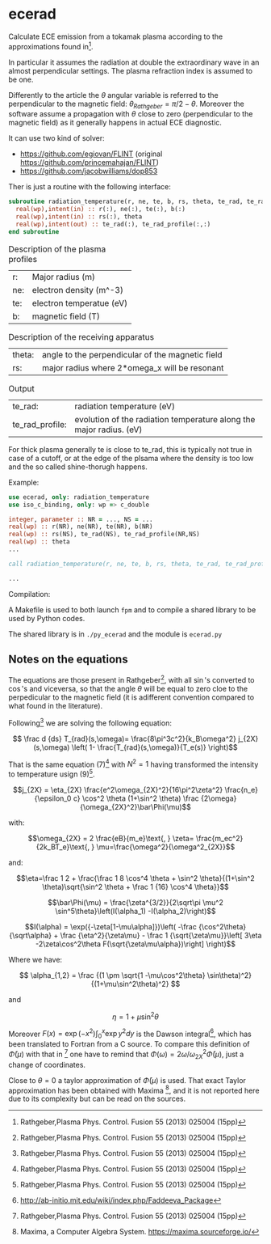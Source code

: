 # ecerad
Calculate ECE emission from a tokamak plasma according to the approximations found in[^1].

In particular it assumes the radiation at double the extraordinary wave in an almost perpendicular settings. The plasma refraction index is assumed to be one.

Differently to the article the $\theta$ angular variable is referred to the perpendicular to the magnetic field: $\theta_{Rathgeber} = \pi/2  - \theta$.
Moreover the software assume a propagation with $\theta$ close to zero (perpendicular to the magnetic field) as it generally happens in actual ECE diagnostic. 

It can use two kind of solver:

- https://github.com/egiovan/FLINT (original https://github.com/princemahajan/FLINT)
- https://github.com/jacobwilliams/dop853

Ther is just a routine with the following interface:
```fortran
subroutine radiation_temperature(r, ne, te, b, rs, theta, te_rad, te_rad_profile)
  real(wp),intent(in) :: r(:), ne(:), te(:), b(:)
  real(wp),intent(in) :: rs(:), theta
  real(wp),intent(out) :: te_rad(:), te_rad_profile(:,:)
end subroutine
```

<table>
<caption style="text-align:left"> Description of the plasma profiles </caption>
<tr><td> r: </td><td> Major radius (m) </td></tr>
<tr><td> ne: </td><td> electron density (m^-3)</td></tr>
<tr><td> te: </td><td> electron temperatue (eV)</td></tr>
<tr><td> b: </td><td>  magnetic field (T)</td></tr>
</table>


<table>
<caption style="text-align:left"> Description of the receiving apparatus </caption>
<tr><td> theta: </td><td> angle to the perpendicular of the magnetic field </td></tr>

<tr><td> rs: </td><td>   major radius where 2*omega_x will be resonant </td></tr>
</table>

<table>
<caption style="text-align:left"> Output </caption>
<tr><td> te_rad: </td><td> radiation temperature (eV) </td></tr>
<tr><td> te_rad_profile: </td><td> evolution of the radiation temperature along the major radius.  (eV) </td></tr>
</table>

For thick plasma generally te is close to te_rad, this is typically not true in case of a cutoff, or at the edge of the plsama where the density is too low and the so called shine-thorugh happens. 

Example:
```fortran
use ecerad, only: radiation_temperature
use iso_c_binding, only: wp => c_double

integer, parameter :: NR = ..., NS = ...
real(wp) :: r(NR), ne(NR), te(NR), b(NR)
real(wp) :: rs(NS), te_rad(NS), te_rad_profile(NR,NS)
real(wp) :: theta 
...

call radiation_temperature(r, ne, te, b, rs, theta, te_rad, te_rad_profile)

...
```

Compilation:

A Makefile is used to both launch `fpm` and to compile a shared library to be used by Python codes.

The shared library is in `./py_ecerad` and the module is `ecerad.py`

## Notes on the equations

The equations are those present in Rathgeber[^1], with all $\sin$'s converted to $\cos$'s and viceversa, so that the angle $\theta$ will be equal to zero cloe to the perpedicular to the magnetic field (it is adifferent convention compared to what found in the literature).

Following[^1] we are solving the following equation:

$$ \frac d {ds} T_{rad}(s,\omega)= \frac{8\pi^3c^2}{k_B\omega^2} j_{2X}(s,\omega) \left( 1- \frac{T_{rad}(s,\omega)}{T_e(s)} \right)$$

That is the same equation (7)[^1] with $N^2=1$ having transformed the intensity to temperature usign (9)[^1].

$$j_{2X} = \eta_{2X} \frac{e^2\omega_{2X}^2}{16\pi^2\zeta^2} \frac{n_e}{\epsilon_0 c}  \cos^2 \theta (1+\sin^2 \theta)
\frac {2\omega}{\omega_{2X}^2}\bar\Phi(\mu)$$

with:

$$\omega_{2X} = 2 \frac{eB}{m_e}\text{,    } 
\zeta= \frac{m_ec^2}{2k_BT_e}\text{,    }
\mu=\frac{\omega^2}{\omega^2_{2X}}$$

and:

$$\eta=\frac 1 2 + \frac{\frac 1 8 \cos^4 \theta + \sin^2 \theta}{(1+\sin^2 \theta)\sqrt{\sin^2 \theta + \frac 1 {16} \cos^4 \theta}}$$

$$\bar\Phi(\mu) = \frac{\zeta^{3/2}}{2\sqrt\pi \mu^2 \sin^5\theta}\left(I(\alpha_1) -I(\alpha_2)\right)$$

$$I(\alpha) = \exp({-\zeta[1-\mu\alpha]})\left( -\frac {\cos^2\theta}{\sqrt\alpha} + \frac {\eta^2}{\zeta\mu} - \frac 1 {\sqrt{\zeta\mu}}\left[ 3\eta -2\zeta\cos^2\theta F(\sqrt{\zeta\mu\alpha})\right]
\right)$$

Where we have:

$$
\alpha_{1,2} = \frac {(1 \pm \sqrt{1 -\mu\cos^2\theta} \sin\theta)^2}{(1+\mu\sin^2\theta)^2}
$$

and

$$
\eta = 1+\mu\sin^2\theta
$$

Moreover $F(x)=\exp(-x^2) \int_0^x \exp y^2 dy$ is the Dawson integral[^2], which has been translated to Fortran from a C source.
To compare this definition of $\bar\Phi(\mu)$ with that in [^1] one have to remind that $\Phi(\omega)=2\omega/\omega_{2X}^2\bar\Phi(\mu)$, just a change of coordinates.  

Close to $\theta=0$ a taylor approximation of $\bar\Phi(\mu)$ is used. That exact Taylor approximation has been obtained with Maxima [^3], and it is not reported here due to its complexity but can be read on the sources.


[^1]: Rathgeber,Plasma Phys. Control. Fusion 55 (2013) 025004 (15pp)
[^2]: http://ab-initio.mit.edu/wiki/index.php/Faddeeva_Package
[^3]:  Maxima, a Computer Algebra System. https://maxima.sourceforge.io/